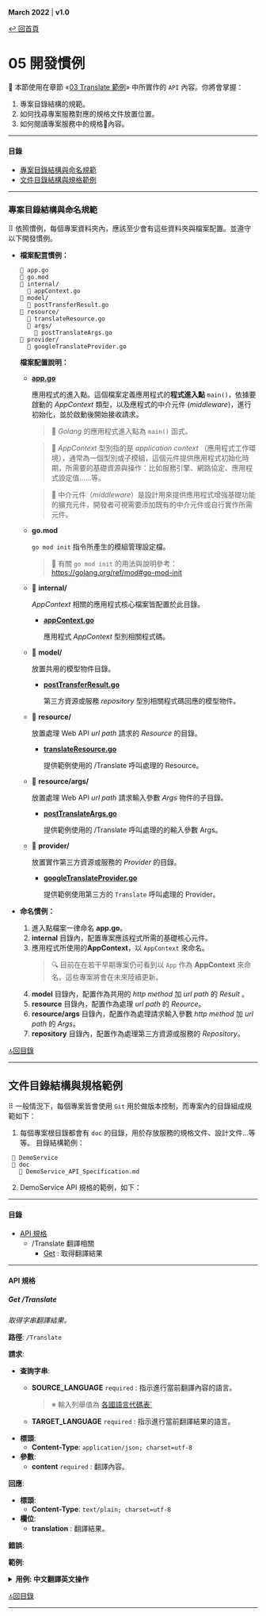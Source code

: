 <link href="tutorial.css" rel="stylesheet" />

**March 2022**  |  **v1.0**

[↩ 回首頁](README.md)

05 開發慣例
================================
🎯 本節使用在章節 «[03 Translate 範例](03_TRANSLATE_DEMO.md)» 中所實作的 `API` 內容。你將會掌握：

  1. 專案目錄結構的規範。
  2. 如何找尋專案服務對應的規格文件放置位置。
  3. 如何閱讀專案服務中的規格內容。

----------------------------------------------------------------
#### 目錄
  - [專案目錄結構與命名規範](#專案目錄結構與命名規範)
  - [文件目錄結構與規格範例](#文件目錄結構與規格範例)
----------------------------------------------------------------

### 專案目錄結構與命名規範

⠿ 依照慣例，每個專案資料夾內，應該至少會有這些資料夾與檔案配置。並遵守以下開發慣例。

  - **檔案配罝慣例：**
    ```
    📄 app.go
    📄 go.mod
    📁 internal/
      📄 appContext.go
    📁 model/
      📄 postTransferResult.go
    📁 resource/
      📄 translateResource.go
      📁 args/
        📄 postTranslateArgs.go
    📁 provider/
      📄 googleTranslateProvider.go
    ```
    **檔案配置說明：**

    - [**app.go**](#file-appgo)

      應用程式的進入點。這個檔案定義應用程式的<span class="underline">**程式進入點**</span> `main()`，依據要啟動的 *AppContext* 類型，以及應程式的中介元件 (*middleware*)，進行初始化，並於啟動後開始接收請求。

      > 📌 *Golang* 的應用程式進入點為 `main()` 函式。

      > 📝 *AppContext* 型別指的是 *application context* （應用程式工作環境），通常為一個型別或子模組，這個元件提供應用程式初始化時期，所需要的基礎資源與操作：比如服務引擎、網路協定、應用程式設定值……等。

      > 📝 中介元件（*middleware*）是設計用來提供應用程式增強基礎功能的擴充元件，開發者可視需要添加既有的中介元件或自行實作所需元件。

    - **go.mod**

      `go mod init` 指令所產生的模組管理設定檔。

      > 🐾 有關 `go mod init` 的用法與說明參考：https://golang.org/ref/mod#go-mod-init

    - 📁 **internal/**

      *AppContext* 相關的應用程式核心檔案皆配置於此目錄。

      - [**appContext.go**](#internalappcontextgo)

        應用程式 *AppContext* 型別相關程式碼。

    - 📁 **model/**

      放置共用的模型物件目錄。

      - [**postTransferResult.go**](#)

        第三方資源或服務 *repository* 型別相關程式碼回應的模型物件。

    - 📁 **resource/**

      放置處理 Web API *url path* 請求的 *Resource* 的目錄。

      - [**translateResource.go**](#)

        提供範例使用的 /Translate 呼叫處理的 Resource。

    - 📁 **resource/args/**

      放置處理 Web API *url path* 請求輸入參數 *Args* 物件的子目錄。

      - [**postTranslateArgs.go**](#)

        提供範例使用的 /Translate 呼叫處理的的輸入參數 Args。

    - 📁 **provider/**

      放置實作第三方資源或服務的 *Provider* 的目錄。

      - [**googleTranslateProvider.go**](#)

        提供範例使用第三方的 `Translate` 呼叫處理的 Provider。

  - **命名慣例：**
    1. 進入點檔案一律命名 **app.go**。
    2. **internal** 目錄內，配置專案應該程式所需的基礎核心元件。
    3. 應用程式所使用的**AppContext**，以 `AppContext` 來命名。
        > 🔍 目前在在若干早期專案仍可看到以 `App` 作為 **AppContext** 來命名。這些專案將會在未來陸續更新。
    4. **model** 目錄內，配置作為共用的 *http method* 加 *url path* 的 *Result* 。
    5. **resource** 目錄內，配置作為處理 *url path* 的 *Reource*。
    6. **resource/args** 目錄內，配置作為處理請求輸入參數 *http method* 加 *url path* 的 *Args*。
    7. **repository** 目錄內，配置作為處理第三方資源或服務的 *Repository*。

[🔝回目錄](#%e7%9b%ae%e9%8c%84)


----------------


## 文件目錄結構與規格範例

⠿ 一般情況下，每個專案皆會使用 `Git` 用於做版本控制，而專案內的目錄組成規範如下：
    
1. 每個專案根目錄都會有 `doc` 的目錄，用於存放服務的規格文件、設計文件...等等。
目錄結構範例：
  ```
   📁 DemoService
   📁 doc
     📄 DemoService_API_Specification.md
  ```

2. DemoService API 規格的範例，如下：

-----------------------------------------------------------
#### 目錄
- [API 規格](#api-規格)
  - /Translate 翻譯相關
      - [Get](#get-translate) : 取得翻譯結果
-----------------------------------------------------------

#### API 規格

##### Get /Translate
_取得字串翻譯結果。_

  **路徑**: `/Translate`

  **請求**:
  - **查詢字串**:
    - **SOURCE_LANGUAGE** `required`  : 指示進行當前翻譯內容的語言。    
          
      > ※ 輸入列舉值為 [各國語言代碼表`]()

    - **TARGET_LANGUAGE** `required`  : 指示進行當前翻譯結果的語言。
  - **標頭**:
    - **Content-Type**: `application/json; charset=utf-8`
  - **參數**:
    - **content** `required` : 翻譯內容。

  **回應**:
  - **標頭**:
    - **Content-Type**: `text/plain; charset=utf-8`
  - **欄位**:
    - **translation** : 翻譯結果。

  **錯誤**:

  **範例**:

<details>
  <summary><b>用例: 中文翻譯英文操作 </b></summary>

  - **請求**
    ```json
    GET /Translate?SOURCE_LANGUAGE=zh-CN&TARGET_LANGUAGE=en  HTTP/1.1
    Host: <server>
    Content-Type: application/json; charset=utf-8

    {
      "content": "說明"
    }
    ```

  - **回應**
    ```json
    200 OK
    Content-Type: text/plain; charset=utf-8

    {
      "translation": "illustrate"
    }
    ```
</details>

[🔝回目錄](#目錄)


----------

